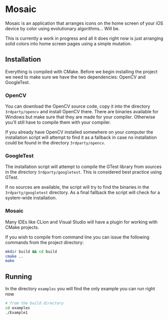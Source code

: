 # Mosaic

Mosaic is an application that arranges icons on the home screen of your iOS device by color using evolutionary algorithms... Will be.

This is currently a work in progress and all it does right now is just arranging solid colors into home screen pages using a simple mutation.

## Installation

Everything is compiled with CMake. Before we begin installing the project we need to make sure we have the two dependencies: OpenCV and GoogleTest.

### OpenCV

You can download the OpenCV source code, copy it into the directory `3rdparty/opencv` and install OpenCV there. There are binaries available for Windows but make sure that they are made for your compiler. Otherwise you'll still have to compile them with your compiler.

If you already have OpenCV installed somewhere on your computer the installation script will attempt to find it as a fallback in case no installation could be found in the directory `3rdparty/opencv`. 

### GoogleTest

The installation script will attempt to compile the GTest library from sources in the directory `3rdparty/googletest`. This is considered best practice using GTest.

If no sources are available, the script will try to find the binaries in the `3rdparty/googletest` directory. As a final fallback the script will check for a system-wide installation.

### Mosaic

Many IDEs like CLion and Visual Studio will have a plugin for working with CMake projects.

If you wish to compile from command line you can issue the following commands from the project directory:

```bash
mkdir build && cd build
cmake ..
make
```

## Running

In the directory `examples` you will find the only example you can run right now

```bash
# from the build directory
cd examples
./Example1
```